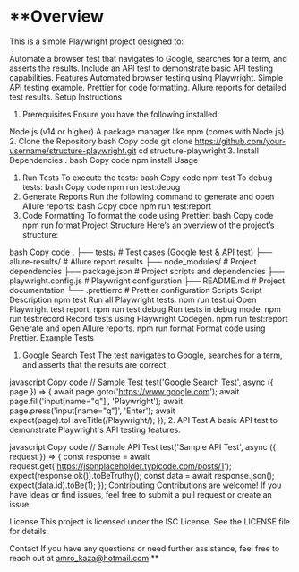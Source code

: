 # **Overview
This is a simple Playwright project designed to: 

Automate a browser test that navigates to Google, searches for a term, and asserts the results.
Include an API test to demonstrate basic API testing capabilities.
Features
Automated browser testing using Playwright.
Simple API testing example.
Prettier for code formatting.
Allure reports for detailed test results.
Setup Instructions
1. Prerequisites
Ensure you have the following installed:

Node.js (v14 or higher)
A package manager like npm (comes with Node.js)
2. Clone the Repository
bash
Copy code
git clone https://github.com/your-username/structure-playwright.git
cd structure-playwright
3. Install Dependencies .
bash
Copy code
npm install
Usage
1. Run Tests
To execute the tests:
bash
Copy code
npm test
To debug tests:
bash
Copy code
npm run test:debug
2. Generate Reports
Run the following command to generate and open Allure reports:
bash
Copy code
npm run test:report
3. Code Formatting
To format the code using Prettier:
bash
Copy code
npm run format
Project Structure
Here’s an overview of the project’s structure:

bash
Copy code
.
├── tests/                      # Test cases (Google test & API test)
├── allure-results/             # Allure report results
├── node_modules/               # Project dependencies
├── package.json                # Project scripts and dependencies
├── playwright.config.js        # Playwright configuration
├── README.md                   # Project documentation
└── .prettierrc                 # Prettier configuration
Scripts
Script	Description
npm test	Run all Playwright tests.
npm run test:ui	Open Playwright test report.
npm run test:debug	Run tests in debug mode.
npm run test:record	Record tests using Playwright Codegen.
npm run test:report	Generate and open Allure reports.
npm run format	Format code using Prettier.
Example Tests
1. Google Search Test
The test navigates to Google, searches for a term, and asserts that the results are correct.

javascript
Copy code
// Sample Test
test('Google Search Test', async ({ page }) => {
  await page.goto('https://www.google.com');
  await page.fill('input[name="q"]', 'Playwright');
  await page.press('input[name="q"]', 'Enter');
  await expect(page).toHaveTitle(/Playwright/);
});
2. API Test
A basic API test to demonstrate Playwright's API testing features.

javascript
Copy code
// Sample API Test
test('Sample API Test', async ({ request }) => {
  const response = await request.get('https://jsonplaceholder.typicode.com/posts/1');
  expect(response.ok()).toBeTruthy();
  const data = await response.json();
  expect(data.id).toBe(1);
});
Contributing
Contributions are welcome! If you have ideas or find issues, feel free to submit a pull request or create an issue.

License
This project is licensed under the ISC License. See the LICENSE file for details.

Contact
If you have any questions or need further assistance, feel free to reach out at amro_kaza@hotmail.com
**